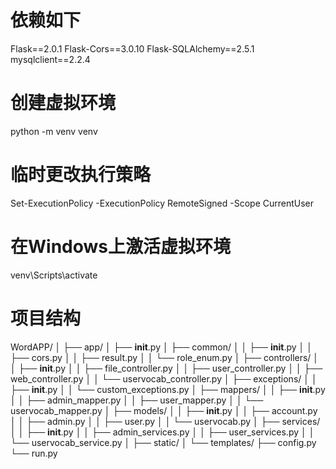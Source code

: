 # 依赖如下
Flask==2.0.1
Flask-Cors==3.0.10
Flask-SQLAlchemy==2.5.1
mysqlclient==2.2.4

# 创建虚拟环境
python -m venv venv

# 临时更改执行策略
Set-ExecutionPolicy -ExecutionPolicy RemoteSigned -Scope CurrentUser

# 在Windows上激活虚拟环境
venv\Scripts\activate

# 项目结构
WordAPP/
│
├── app/
│   ├── __init__.py
│   ├── common/
│   │       ├──  __init__.py
│   │       ├──  cors.py
│   │       ├──  result.py
│   │       └──  role_enum.py
│   ├── controllers/
│   │       ├──  __init__.py
│   │       ├──  file_controller.py
│   │       ├──  user_controller.py
│   │       ├──  web_controller.py
│   │       └──  uservocab_controller.py
│   ├── exceptions/
│   │       ├──  __init__.py
│   │       └──  custom_exceptions.py
│   ├── mappers/
│   │       ├──  __init__.py
│   │       ├──  admin_mapper.py
│   │       ├──  user_mapper.py
│   │       └──  uservocab_mapper.py
│   ├── models/
│   │       ├──  __init__.py
│   │       ├──  account.py
│   │       ├──  admin.py
│   │       ├──  user.py
│   │       └──  uservocab.py
│   ├── services/
│   │       ├──  __init__.py
│   │       ├──  admin_services.py
│   │       ├──  user_services.py
│   │       └──  uservocab_service.py
│   ├── static/
│   └── templates/
├── config.py
└── run.py
